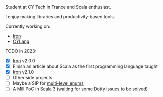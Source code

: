 Student at CY Tech in France and Scala enthusiast.

I enjoy making libraries and productivity-based tools.

Currently working on:
- [Iron](https://github.com/Iltotore/Iron)
- [CYLang](https://github.com/Iltotore/cylang)


TODO in 2023:
- [x] [Iron](https://github.com/Iltotore/iron) v2.0.0
- [x] Finish an article about Scala as the first programming language taught
- [x] [Iron](https://github.com/Iltotore/iron) v2.1.0
- [ ] Other side projects
- [ ] Maybe a SIP for [multi-level enums](https://contributors.scala-lang.org/t/proposal-for-multi-level-enums/3344/1)
- [ ] A Mill PoC in Scala 3 (waiting for some Dotty issues to be solved)
